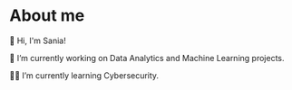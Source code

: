 # About me
👋 Hi, I'm Sania! 

 🤖 I’m currently working on Data Analytics and Machine Learning projects.
 
 🕵️‍♂️ I’m currently learning Cybersecurity.




